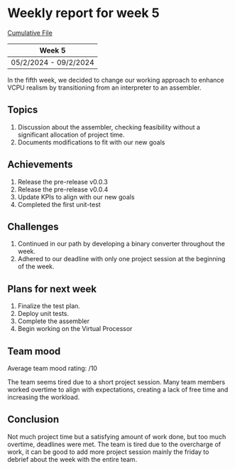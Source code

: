 # Weekly report for week 5
[Cumulative File](cumulative.md)

| Week 5 |
| --- |
| 05/2/2024 - 09/2/2024 |

In the fifth week, we decided to change our working approach to enhance VCPU realism by transitioning from an interpreter to an assembler.

## Topics

1. Discussion about the assembler, checking feasibility without a significant allocation of project time.
2. Documents modifications to fit with our new goals

## Achievements

1. Release the pre-release v0.0.3
2. Release the pre-release v0.0.4
3. Update KPIs to align with our new goals
4. Completed the first unit-test

## Challenges

1. Continued in our path by developing a binary converter throughout the week.
2. Adhered to our deadline with only one project session at the beginning of the week.

## Plans for next week

1. Finalize the test plan.
2. Deploy unit tests.
3. Complete the assembler
4. Begin working on the Virtual Processor

## Team mood

Average team mood rating: /10

The team seems tired due to a short project session. Many team members worked overtime to align with expectations, creating a lack of free time and increasing the workload.

## Conclusion

Not much project time but a satisfying amount of work done, but too much overtime, deadlines were met.
The team is tired due to the overcharge of work, it can be good to add more project session mainly the friday to debrief about the week with the entire team.